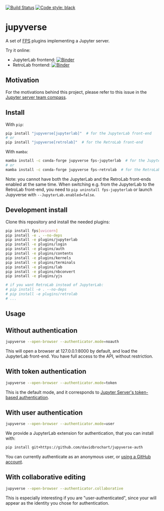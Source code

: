 [![Build Status](https://github.com/jupyter-server/jupyverse/workflows/CI/badge.svg)](https://github.com/jupyter-server/jupyverse/actions)
[![Code style: black](https://img.shields.io/badge/code%20style-black-000000.svg)](https://github.com/psf/black)

# jupyverse

A set of [FPS](https://github.com/jupyter-server/fps) plugins implementing a Jupyter server.

Try it online:
- JupyterLab frontend: [![Binder](https://mybinder.org/badge_logo.svg)](https://mybinder.org/v2/gh/jupyter-server/jupyverse/HEAD?urlpath=jupyverse-jlab)
- RetroLab frontend: [![Binder](https://mybinder.org/badge_logo.svg)](https://mybinder.org/v2/gh/jupyter-server/jupyverse/HEAD?urlpath=jupyverse-rlab)


## Motivation

For the motivations behind this project, please refer to this issue in the
[Jupyter server team compass](https://github.com/jupyter-server/team-compass/issues/11).

## Install

With `pip`:
```bash
pip install "jupyverse[jupyterlab]"  # for the JupyterLab front-end
# or
pip install "jupyverse[retrolab]"  # for the RetroLab front-end
```

With `mamba`:
```bash
mamba install -c conda-forge jupyverse fps-jupyterlab  # for the JupyterLab front-end
# or
mamba install -c conda-forge jupyverse fps-retrolab  # for the RetroLab front-end
```

Note: you cannot have both the JupyterLab and the RetroLab front-ends enabled at the same time.
When switching e.g. from the JupyterLab to the RetroLab front-end, you need to
`pip uninstall fps-jupyterlab` or launch Jupyverse with `--JupyterLab.enabled=false`.

## Development install

Clone this repository and install the needed plugins:

```bash
pip install fps[uvicorn]
pip install -e . --no-deps
pip install -e plugins/jupyterlab
pip install -e plugins/login
pip install -e plugins/auth
pip install -e plugins/contents
pip install -e plugins/kernels
pip install -e plugins/terminals
pip install -e plugins/lab
pip install -e plugins/nbconvert
pip install -e plugins/yjs

# if you want RetroLab instead of JupyterLab:
# pip install -e . --no-deps
# pip install -e plugins/retrolab
# ...
```

## Usage

## Without authentication

```bash
jupyverse --open-browser --authenticator.mode=noauth
```

This will open a browser at 127.0.0.1:8000 by default, and load the JupyterLab front-end.
You have full access to the API, without restriction.

## With token authentication

```bash
jupyverse --open-browser --authenticator.mode=token
```

This is the default mode, and it corresponds to
[Jupyter Server's token-based authentication](https://jupyter-server.readthedocs.io/en/latest/operators/security.html#security-in-the-jupyter-server).

## With user authentication

```bash
jupyverse --open-browser --authenticator.mode=user
```

We provide a JupyterLab extension for authentication, that you can install with:

```bash
pip install git+https://github.com/davidbrochart/jupyverse-auth
```

You can currently authenticate as an anonymous user, or
[using a GitHub account](https://github.com/davidbrochart/jupyverse-auth#authentication-with-github).

## With collaborative editing

```bash
jupyverse --open-browser --authenticator.collaborative
```

This is especially interesting if you are "user-authenticated", since your will appear as the
identity you chose for authentication.
